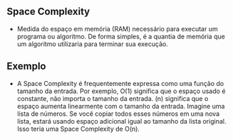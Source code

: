 ## Space Complexity

- Medida do espaço em memória (RAM) necessário para executar um programa ou algoritmo. De forma simples, é a quantia de memória que um algoritmo utilizaria para terminar sua execução.

## Exemplo

- A Space Complexity é frequentemente expressa como uma função do tamanho da entrada. Por exemplo, O(1) significa que o espaço usado é constante, não importa o tamanho da entrada. (n) significa que o espaço aumenta linearmente com o tamanho da entrada. Imagine uma lista de números. Se você copiar todos esses números em uma nova lista, estará usando espaço adicional igual ao tamanho da lista original. Isso teria uma Space Complexity de O(n).